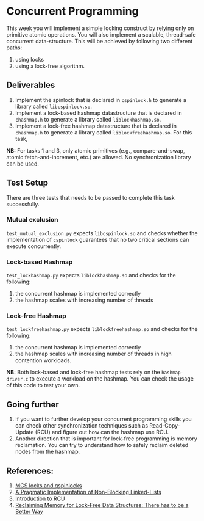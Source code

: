 # Concurrent Programming
This week you will implement a simple locking construct by relying only on primitive atomic operations. You will also implement a scalable, thread-safe concurrent data-structure. This will be achieved by following two different paths:
1. using locks
2. using a lock-free algorithm.

## Deliverables
1. Implement the spinlock that is declared in `cspinlock.h` to generate a library called `libcspinlock.so`. 
2. Implement a lock-based hashmap datastructure that is declared in `chashmap.h` to generate a library called `liblockhashmap.so`.
3. Implement a lock-free hashmap datastructure that is declared in `chashmap.h` to generate a library called `liblockfreehashmap.so`. For this task, 

**NB:** For tasks 1 and 3, only atomic primitives (e.g., compare-and-swap, atomic fetch-and-increment, etc.) are allowed. No synchronization library can be used.

## Test Setup
There are three tests that needs to be passed to complete this task successfully.

### Mutual exclusion
`test_mutual_exclusion.py` expects `libcspinlock.so` and checks whether the implementation of `cspinlock` guarantees that no two critical sections can execute concurrently.

### Lock-based Hashmap
`test_lockhashmap.py` expects `liblockhashmap.so` and checks for the following:
1. the concurrent hashmap is implemented correctly
2. the hashmap scales with increasing number of threads

### Lock-free Hashmap
`test_lockfreehashmap.py` expects `liblockfreehashmap.so` and checks for the following:
1. the concurrent hashmap is implemented correctly
2. the hashmap scales with increasing number of threads in high contention workloads.

**NB:** Both lock-based and lock-free hashmap tests rely on the `hashmap-driver.c` to execute a workload on the hashmap. You can check the usage of this code to test your own.

## Going further
1. If you want to further develop your concurrent programming skills you can check other synchronization techniques such as Read-Copy-Update (RCU) and figure out how can the hashmap use RCU.  
1. Another direction that is important for lock-free programming is memory reclamation. You can try to understand how to safely reclaim deleted nodes from the hashmap.

## References:
1. [MCS locks and qspinlocks](https://lwn.net/Articles/590243/)
2. [A Pragmatic Implementation of Non-Blocking Linked-Lists](https://www.cl.cam.ac.uk/research/srg/netos/papers/2001-caslists.pdf)
3. [Introduction to RCU](http://www2.rdrop.com/~paulmck/RCU/)
4. [Reclaiming Memory for Lock-Free Data Structures: There has to be a Better Way](https://arxiv.org/pdf/1712.01044.pdf)


 

